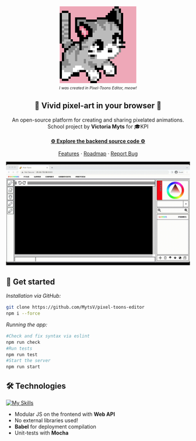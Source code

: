 <!-- PROJECT LOGO -->
<br />
<div align="center">
    <img src="docs/logo.gif" alt="Logo" width="210">
    <br />
    <span style="font-size:8pt"><i>I was created in Pixel-Toons Editor, meow!</i></span>

<h2 align="center">🎨 Vivid pixel-art in your browser 🎨</h3>



  <p align="center">
    An open-source platform for creating and sharing pixelated animations. 
    <br />
    School project by <b>Victoria Myts</b> for 🎓KPI
    <br />
    <br />
    <a href="https://github.com/MytsV/pixel-toons-backend"><strong>⚙️ Explore the backend source code ⚙️</strong></a>
    <br />
    <br />
    <a href="">Features</a>
    ·
    <a href="">Roadmap</a>
    ·
    <a href="https://github.com/MytsV/pixel-toons-editor/issues">Report Bug</a>
    <br />
  </p>
</div>

<div align="center">

![screenshot](./docs/example.gif)

</div>

<h2>🚀 Get started</h2>

<i>Installation via GitHub:</i>

```bash
git clone https://github.com/MytsV/pixel-toons-editor
npm i --force
```

<i>Running the app:</i>

```bash
#Check and fix syntax via eslint
npm run check
#Run tests
npm run test
#Start the server
npm run start
```

<h2>🛠 Technologies</h2>

[![My Skills](https://skills.thijs.gg/icons?i=js,html,css)](https://skills.thijs.gg)

* Modular JS on the frontend with <b>Web API</b>
* No external libraries used!
* <b>Babel</b> for deployment compilation
* Unit-tests with <b>Mocha<b/>
